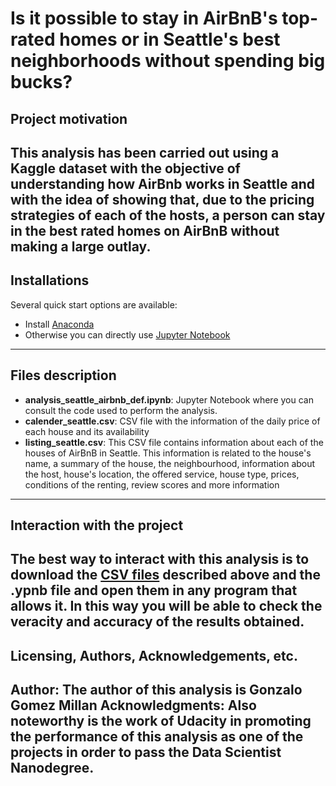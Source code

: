 # **Is it possible to stay in AirBnB's top-rated homes or in Seattle's best neighborhoods without spending big bucks?**

## **Project motivation**

This analysis has been carried out using a Kaggle dataset with the objective of understanding how AirBnb works in Seattle and with the idea of showing that, due to the pricing strategies of each of the hosts, a person can stay in the best rated homes on AirBnB without making a large outlay.
---

## **Installations**

Several quick start options are available:
- Install [Anaconda](https://www.anaconda.com/products/individual)
- Otherwise you can directly use [Jupyter Notebook](https://jupyter.org/)
---

## **Files description**

- **analysis_seattle_airbnb_def.ipynb**: Jupyter Notebook where you can consult  the code used to perform the analysis.
- **calender_seattle.csv**: CSV file with the information of the daily price of each house and its availability
- **listing_seattle.csv**: This CSV file contains information about each of the houses of AirBnB in Seattle. This information is related to the house's name, a summary of the house, the neighbourhood, information about the host, house's location, the offered service, house type, prices, conditions of the renting, review scores and more information
---

## **Interaction with the project**
The best way to interact with this analysis is to download the [CSV files](https://www.kaggle.com/airbnb/seattle) described above and the .ypnb file and open them in any program that allows it. In this way you will be able to check the veracity and accuracy of the results obtained. 
---

## **Licensing, Authors, Acknowledgements, etc.**
**Author**: The author of this analysis is Gonzalo Gomez Millan
**Acknowledgments**: Also noteworthy is the work of Udacity in promoting the performance of this analysis as one of the projects in order to pass the Data Scientist Nanodegree.
---













